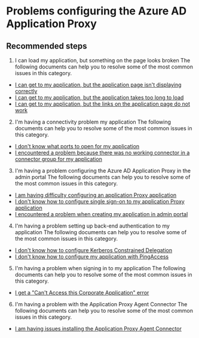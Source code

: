 <properties
  pageTitle="Problems configuring the Azure AD Application Proxy"
  description="Problems configuring the Azure AD Application Proxy"
  service="microsoft.aad"
  resource="Microsoft_AAD_IAM"
  authors="asteen"
  selfHelpType="resource"
  supportTopicIds="32369657"
  productPesIds="14785"
  cloudEnvironments="public"
  resourceTags="enterpriseapps_overview,enterpriseapps_singleapp"
  displayOrder="1507"
 />

# Problems configuring the Azure AD Application Proxy

## **Recommended steps**

1. I can load my application, but something on the page looks broken
  The following documents can help you to resolve some of the most common issues in this category.
  * [I can get to my application, but the application page isn't displaying correctly](https://docs.microsoft.com/azure/active-directory/application-proxy-page-appearance-broken-problem/?WT.mc_id=UI_AAD_Enterprise_Apps_SupportOrTroubleshooting)
  * [I can get to my application, but the application takes too long to load](https://docs.microsoft.com/azure/active-directory/application-proxy-page-load-speed-problem/?WT.mc_id=UI_AAD_Enterprise_Apps_SupportOrTroubleshooting)
  * [I can get to my application, but the links on the application page do not work](https://docs.microsoft.com/azure/active-directory/application-proxy-page-links-broken-problem/?WT.mc_id=UI_AAD_Enterprise_Apps_SupportOrTroubleshooting)

2. I'm having a connectivity problem my application
  The following documents can help you to resolve some of the most common issues in this category.
  * [I don't know what ports to open for my application](https://docs.microsoft.com/azure/active-directory/application-proxy-connectivity-ports-how-to/?WT.mc_id=UI_AAD_Enterprise_Apps_SupportOrTroubleshooting)
  * [I encountered a problem because there was no working connector in a connector group for my application](https://docs.microsoft.com/azure/active-directory/application-proxy-connectivity-no-working-connector/?WT.mc_id=UI_AAD_Enterprise_Apps_SupportOrTroubleshooting)

3. I'm having a problem configuring the Azure AD Application Proxy in the admin portal
  The following documents can help you to resolve some of the most common issues in this category.
  * [I am having difficulty configuring an application Proxy application](https://docs.microsoft.com/azure/active-directory/application-proxy-config-how-to/?WT.mc_id=UI_AAD_Enterprise_Apps_SupportOrTroubleshooting)
  * [I don't know how to configure single sign-on to my application Proxy application](https://docs.microsoft.com/azure/active-directory/application-proxy-config-sso-how-to/?WT.mc_id=UI_AAD_Enterprise_Apps_SupportOrTroubleshooting)
  * [I encountered a problem when creating my application in admin portal](https://docs.microsoft.com/azure/active-directory/application-proxy-config-problem/?WT.mc_id=UI_AAD_Enterprise_Apps_SupportOrTroubleshooting)

4. I'm having a problem setting up back-end authentication to my application
  The following documents can help you to resolve some of the most common issues in this category.
  * [I don't know how to configure Kerberos Constrained Delegation](https://docs.microsoft.com/azure/active-directory/application-proxy-back-end-kerberos-constrained-delegation-how-to/?WT.mc_id=UI_AAD_Enterprise_Apps_SupportOrTroubleshooting)
  * [I don't know how to configure my application with PingAccess](https://docs.microsoft.com/azure/active-directory/application-proxy-back-end-ping-access-how-to/?WT.mc_id=UI_AAD_Enterprise_Apps_SupportOrTroubleshooting)

5. I'm having a problem when signing in to my application
  The following documents can help you to resolve some of the most common issues in this category.
  * [I get a "Can't Access this Corporate Application" error](https://docs.microsoft.com/azure/active-directory/application-proxy-sign-in-bad-gateway-timeout-error/?WT.mc_id=UI_AAD_Enterprise_Apps_SupportOrTroubleshooting)

6. I'm having a problem with the Application Proxy Agent Connector
  The following documents can help you to resolve some of the most common issues in this category.
  * [I am having issues installing the Application Proxy Agent Connector ](https://docs.microsoft.com/azure/active-directory/application-proxy-connector-installation-problem/?WT.mc_id=UI_AAD_Enterprise_Apps_SupportOrTroubleshooting)
